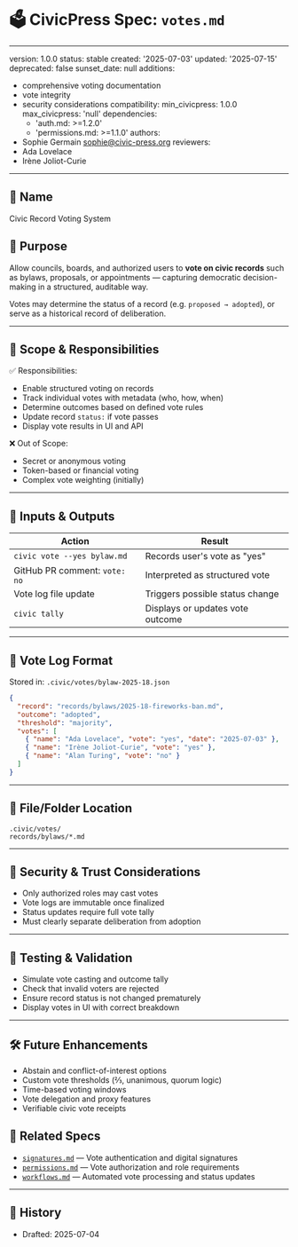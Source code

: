# 🗳️ CivicPress Spec: `votes.md`

---

version: 1.0.0 status: stable created: '2025-07-03' updated: '2025-07-15'
deprecated: false sunset_date: null additions:

- comprehensive voting documentation
- vote integrity
- security considerations compatibility: min_civicpress: 1.0.0 max_civicpress:
  'null' dependencies:
  - 'auth.md: >=1.2.0'
  - 'permissions.md: >=1.1.0' authors:
- Sophie Germain <sophie@civic-press.org> reviewers:
- Ada Lovelace
- Irène Joliot-Curie

---

## 📛 Name

Civic Record Voting System

## 🎯 Purpose

Allow councils, boards, and authorized users to **vote on civic records** such
as bylaws, proposals, or appointments — capturing democratic decision-making in
a structured, auditable way.

Votes may determine the status of a record (e.g. `proposed → adopted`), or serve
as a historical record of deliberation.

---

## 🧩 Scope & Responsibilities

✅ Responsibilities:

- Enable structured voting on records
- Track individual votes with metadata (who, how, when)
- Determine outcomes based on defined vote rules
- Update record `status:` if vote passes
- Display vote results in UI and API

❌ Out of Scope:

- Secret or anonymous voting
- Token-based or financial voting
- Complex vote weighting (initially)

---

## 🔗 Inputs & Outputs

| Action                        | Result                           |
| ----------------------------- | -------------------------------- |
| `civic vote --yes bylaw.md`   | Records user's vote as "yes"     |
| GitHub PR comment: `vote: no` | Interpreted as structured vote   |
| Vote log file update          | Triggers possible status change  |
| `civic tally`                 | Displays or updates vote outcome |

---

## 📝 Vote Log Format

Stored in: `.civic/votes/bylaw-2025-18.json`

```json
{
  "record": "records/bylaws/2025-18-fireworks-ban.md",
  "outcome": "adopted",
  "threshold": "majority",
  "votes": [
    { "name": "Ada Lovelace", "vote": "yes", "date": "2025-07-03" },
    { "name": "Irène Joliot-Curie", "vote": "yes" },
    { "name": "Alan Turing", "vote": "no" }
  ]
}
```

---

## 📂 File/Folder Location

```
.civic/votes/
records/bylaws/*.md
```

---

## 🔐 Security & Trust Considerations

- Only authorized roles may cast votes
- Vote logs are immutable once finalized
- Status updates require full vote tally
- Must clearly separate deliberation from adoption

---

## 🧪 Testing & Validation

- Simulate vote casting and outcome tally
- Check that invalid voters are rejected
- Ensure record status is not changed prematurely
- Display votes in UI with correct breakdown

---

## 🛠️ Future Enhancements

- Abstain and conflict-of-interest options
- Custom vote thresholds (⅔, unanimous, quorum logic)
- Time-based voting windows
- Vote delegation and proxy features
- Verifiable civic vote receipts

## 🔗 Related Specs

- [`signatures.md`](./signatures.md) — Vote authentication and digital
  signatures
- [`permissions.md`](./permissions.md) — Vote authorization and role
  requirements
- [`workflows.md`](./workflows.md) — Automated vote processing and status
  updates

---

## 📅 History

- Drafted: 2025-07-04
